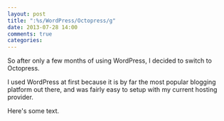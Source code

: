 ```yaml
---
layout: post
title: ":%s/WordPress/Octopress/g"
date: 2013-07-28 14:00
comments: true
categories: 
---
```

So after only a few months of using WordPress, I decided to switch to Octopress.

I used WordPress at first because it is by far the most popular blogging platform out there, and was fairly easy to setup with my current hosting provider.

Here's some text.

